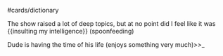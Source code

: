 #cards/dictionary 

The show raised a lot of deep topics, but at no point did I feel like it was {{insulting my intelligence}} (spoonfeeding) 

Dude is having the time of his life (enjoys something very much)>>_